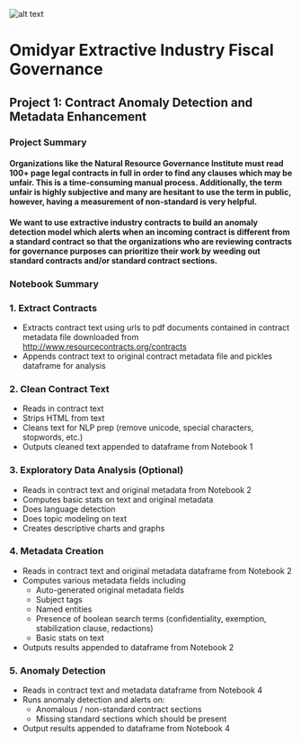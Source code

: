 ![alt text](https://pbs.twimg.com/profile_images/458395751433789440/tB_OOPH7_400x400.png)
# Omidyar Extractive Industry Fiscal Governance
## Project 1: Contract Anomaly Detection and Metadata Enhancement
### Project Summary
 
#### Organizations like the Natural Resource Governance Institute must read 100+ page legal contracts in full in order to find any clauses which may be unfair. This is a time-consuming manual process. Additionally, the term unfair is highly subjective and many are hesitant to use the term in public, however, having a measurement of non-standard is very helpful.  
 
#### We want to use extractive industry contracts to build an anomaly detection model which alerts when an incoming contract is different from a standard contract so that the organizations who are reviewing contracts for governance purposes can prioritize their work by weeding out standard contracts and/or standard contract sections.

### Notebook Summary

### 1. Extract Contracts

 - Extracts contract text using urls to pdf documents contained in contract metadata file downloaded from http://www.resourcecontracts.org/contracts
 - Appends contract text to original contract metadata file and pickles dataframe for analysis

### 2. Clean Contract Text

 - Reads in contract text
 - Strips HTML from text
 - Cleans text for NLP prep (remove unicode, special characters, stopwords, etc.)
 - Outputs cleaned text appended to dataframe from Notebook 1

### 3. Exploratory Data Analysis (Optional)

 - Reads in contract text and original metadata from Notebook 2
 - Computes basic stats on text and original metadata
 - Does language detection
 - Does topic modeling on text
 - Creates descriptive charts and graphs

### 4. Metadata Creation

 - Reads in contract text and original metadata dataframe from Notebook 2
 - Computes various metadata fields including 
 	- Auto-generated original metadata fields
 	- Subject tags
 	- Named entities
 	- Presence of boolean search terms (confidentiality, exemption, stabilization clause, redactions)
 	- Basic stats on text
  - Outputs results appended to dataframe from Notebook 2

 ### 5. Anomaly Detection

  - Reads in contract text and metadata dataframe from Notebook 4
  - Runs anomaly detection and alerts on:
  	- Anomalous / non-standard contract sections
  	- Missing standard sections which should be present
  - Output results appended to dataframe from Notebook 4

